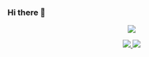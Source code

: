 ### Hi there 👋

<!--
**luckyouo/luckyouo** is a ✨ _special_ ✨ repository because its `README.md` (this file) appears on your GitHub profile.

Here are some ideas to get you started:

- 🔭 I’m currently working on ...
- 🌱 I’m currently learning ...
- 👯 I’m looking to collaborate on ...
- 🤔 I’m looking for help with ...
- 💬 Ask me about ...
- 📫 How to reach me: ...
- 😄 Pronouns: ...
- ⚡ Fun fact: ...
-->

<p align="center">
  <a href="https://github.com/luckyouo">
    <img src="https://github-profile-trophy.vercel.app/?username=luckyouo&theme=darkhub" />
  </a>
</p>
<p align="center">
  <a href="https://github.com/luckyouo">
    <img src="https://github-readme-stats.vercel.app/api?username=luckyouo&theme=dracula&show_icons=true" />
    <img src="https://github-readme-stats.vercel.app/api/top-langs/?username=luckyouo=anuraghazra&layout=compact" />
  </a>
</p>
